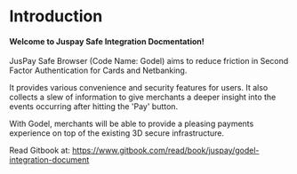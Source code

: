 # Introduction

#### Welcome to Juspay Safe Integration Docmentation!

JusPay Safe Browser (Code Name: Godel) aims to reduce friction in Second Factor Authentication for Cards and Netbanking.

It provides various convenience and security features for users. It also collects a slew of information to give merchants a deeper insight into the events occurring after hitting the 'Pay' button.

With Godel, merchants will be able to provide a pleasing payments experience on top of the existing 3D secure infrastructure.

Read Gitbook at: https://www.gitbook.com/read/book/juspay/godel-integration-document

